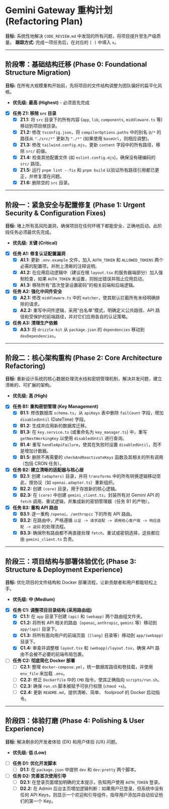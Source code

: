 # Gemini Gateway 重构计划 (Refactoring Plan)

**目标:** 系统性地解决 `CODE_REVIEW.md` 中发现的所有问题，将项目提升至生产级质量。
**跟踪方式:** 完成一项任务后，在对应的 `[ ]` 中填入 `x`。

---

## 阶段零：基础结构迁移 (Phase 0: Foundational Structure Migration)

**目标:** 在所有大规模重构开始前，先将项目的文件结构调整为团队偏好的扁平化风格。

- **优先级:** **最高 (Highest)** - 必须首先完成

- [x] **任务 Z1: 移除 `src` 目录**
    - [x] **Z1.1:** 将 `src` 目录下的所有内容 (`app`, `lib`, `components`, `middleware.ts` 等) 移动到项目根目录。
    - [x] **Z1.2:** 修改 `tsconfig.json`，将 `compilerOptions.paths` 中的别名 `@/*` 的路径从 `"./src/*"` 更新为 `"./*"` (如果使用 `baseUrl`，则相应调整)。
    - [x] **Z1.3:** 修改 `tailwind.config.mjs`，更新 `content` 字段中的所有路径，移除 `src/` 前缀。
    - [x] **Z1.4:** 检查其他配置文件 (如 `eslint.config.mjs`)，确保没有硬编码的 `src/` 路径。
    - [x] **Z1.5:** 运行 `pnpm lint --fix` 和 `pnpm build` 以验证所有路径引用都已更正，并修复潜在问题。
    - [x] **Z1.6:** 删除空的 `src` 目录。

---

## 阶段一：紧急安全与配置修复 (Phase 1: Urgent Security & Configuration Fixes)

**目标:** 堵上所有高风险漏洞，确保项目在任何环境下都能安全、正确地启动。此阶段任务必须最优先完成。

- **优先级:** **关键 (Critical)**

- [x] **任务 A1: 修复认证配置漏洞**
    - [x] **A1.1:** 更新 `.env.example` 文件，加入 `AUTH_TOKEN` 和 `ALLOWED_TOKENS` 两个必需的配置项，并附上清晰的注释说明。
    - [x] **A1.2:** 在应用启动逻辑中（建议在根 `layout.tsx` 的服务器端部分）加入强制检查，如果 `AUTH_TOKEN` 未设置，则抛出错误并阻止应用启动。
    - [x] **A1.3:** 移除所有“首次登录设置密码”的相关前端和后端逻辑。

- [x] **任务 A2: 强化中间件安全**
    - [x] **A2.1:** 修改 `middleware.ts` 中的 `matcher`，使其默认拦截所有未经明确排除的请求。
    - [x] **A2.2:** 重写中间件逻辑，采用“白名单”模式，明确定义公共路径、API 路径和受保护的前端路径，并对它们应用各自的认证策略。

- [x] **任务 A3: 清理生产依赖**
    - [x] **A3.1:** 将 `drizzle-kit` 从 `package.json` 的 `dependencies` 移动到 `devDependencies`。

---

## 阶段二：核心架构重构 (Phase 2: Core Architecture Refactoring)

**目标:** 重新设计系统的核心数据处理流水线和密钥管理机制，解决并发问题，建立清晰的、可扩展的架构。

- **优先级:** **高 (High)**

- [x] **任务 B1: 重构密钥管理 (Key Management)**
    - [x] **B1.1:** 修改数据库 `schema.ts`，从 `apiKeys` 表中删除 `failCount` 字段，增加 `disabledUntil` (DateTime) 字段。
    - [x] **B1.2:** 生成并应用新的数据库迁移。
    - [x] **B1.3:** 在 `key.service.ts` (或重命名为 `key_manager.ts`) 中，重写 `getNextWorkingKey` 以使用 `disabledUntil` 进行查询。
    - [x] **B1.4:** 重写 `handleApiFailure`，使其在失败时设置 `disabledUntil`，而不是增加计数器。
    - [x] **B1.5:** 删除不再需要的 `checkAndReactivateKeys` 函数及其相关的所有调用（包括 CRON 任务）。

- [x] **任务 B2: 建立清晰的适配器与核心层**
    - [x] **B2.1:** 创建 `(adapters)` 目录，并将 `transforms` 中的所有转换逻辑移动至此，按协议（如 `openai.adapter.ts`）重新组织。
    - [x] **B2.2:** 创建 `(core)` 目录，用于存放新的核心逻辑。
    - [x] **B2.3:** 在 `(core)` 中创建 `gemini_client.ts`，封装所有对 Gemini API 的 `fetch` 调用、重试逻辑，并集成新的密钥管理器（任务 B1 的产物）。

- [x] **任务 B3: 重构 API 路由**
    - [x] **B3.1:** 逐一重构 `/openai`、`/anthropic` 下的所有 API 路由。
    - [x] **B3.2:** 在路由中，严格遵循 `认证 -> 请求适配 -> 调用核心客户端 -> 响应适配 -> 返回` 的处理流程。
    - [x] **B3.3:** 确保所有路由都不再直接处理 `fetch`、重试或密钥选择，这些都应由 `gemini_client.ts` 负责。

---

## 阶段三：项目结构与部署体验优化 (Phase 3: Structure & Deployment Experience)

**目标:** 优化项目的文件结构和 Docker 部署流程，让新贡献者和用户都能轻松上手。

- **优先级:** **中 (Medium)**

- [x] **任务 C1: 调整项目目录结构 (采用路由组)**
    - [x] **C1.1:** 在 `app` 目录下创建 `(api)` 和 `(webapp)` 两个路由组文件夹。
    - [x] **C1.2:** 将所有 API 相关的路由（`openai`, `anthropic`, `gemini` 等）移动到 `app/(api)` 目录下。
    - [x] **C1.3:** 将所有面向用户的前端页面（`[lang]` 目录等）移动到 `app/(webapp)` 目录下。
    - [x] **C1.4:** 审查并调整根 `layout.tsx` 和 `(webapp)/layout.tsx`，确保 API 路由不会被不必要的前端布局包裹。

- [ ] **任务 C2: 彻底简化 Docker 部署**
    - [ ] **C2.1:** 整理 `docker-compose.yml`，统一数据库路径和卷挂载，并使用 `env_file` 来加载 `.env`。
    - [ ] **C2.2:** 修正 `Dockerfile` 中的 `CMD` 指令，使其正确指向 `scripts/run.sh`。
    - [ ] **C2.3:** 确保 `run.sh` 脚本被赋予可执行权限 (`chmod +x`)。
    - [ ] **C2.4:** 更新 `README.md`，提供清晰、简单、 foolproof 的 Docker 启动指令。

---

## 阶段四：体验打磨 (Phase 4: Polishing & User Experience)

**目标:** 解决剩余的开发者体验 (DX) 和用户体验 (UX) 问题。

- **优先级:** **低 (Low)**

- [ ] **任务 D1: 优化开发脚本**
    - [ ] **D1.1:** 在 `package.json` 中提供 `dev` 和 `dev:pretty` 两个脚本。

- [ ] **任务 D2: 完善首次使用引导**
    - [ ] **D2.1:** 在登录页面增加明确的文本提示，告知用户使用 `AUTH_TOKEN` 登录。
    - [ ] **D2.2:** 在 Admin 后台主页增加逻辑判断：如果用户已登录，但系统中没有任何 API Keys，则显示一个欢迎和引导组件，指导用户添加并自动验证他们的第一个 Key。

